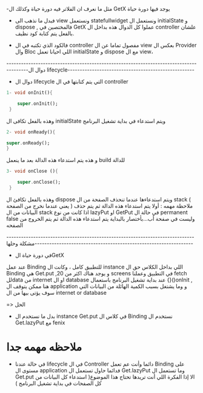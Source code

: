 -مثل ما نعرف ان الفلاتر فيه دورة حياة وكذلك ال GetX يوجد فيها دورة حياة

- فبدل ما نذهب الى view ونستعمل statefullwidget ونستعمل ال initialState و dispose , فالمختصين في GetX عملوا كل الدوال هذه بداخل ال controller علشان بالفعل يتم كتابة كود نظيف.

-  فالكود الذي تكتبه في ال controller مفصول تماما عن ال view بعكس ال Provider وال Bloc اللي احيانا تعمل initialState و dispose مع ال view،
 
---------------------------------------------------------------------------------------دوال ال lifecycle----------------------------------------------------

+ دوال ال lifecycle التي يتم كتابتها في ال controller 
 
```dart
1- void onInit(){

    super.onInit();
 } 
 ```
وهذه بالفعل تكافى ال initialState ويتم استدعاء في بداية تشغيل البرنامج

```dart
2- void onReady(){ 

super.onReady();
}
```
و هذه يتم استدعاء هذه الدالة بعد ما ينعمل build للدالة


```dart
3- void onClose (){

    super.onClose();
 } 
 ```
وهذه بالفعل تكافئ ال dispose ويتم استدعاءها عندما تنحذف الصفحة من ال stack ( يعني عندما نخرج من الصفحة )
ملاحظة مهمه : 
أولا يتم استدعاء هذه الدالة ثم يتم حذف البيانات من ال stack اذا كانت من نوع lazyPut او GetPut في حالة ال permanent false وليست في صفحة أب...بأختصار بالبداية يتم استدعاء هذه الدالة ثم يتم الخروج من الصفحه 

-----------------------------------------------------------------------------مشكلة وحلها-----------------------------------------------------------------

+ في دورة حياة الGetX

عند عمل Binding للتطبيق كامل ، وكانت ال instance اللي بداخل الكلاس حق ال Binding هي Get.put ,و يوجد هناك اكثر من 20 screens في التطبيق وعملنا fetch للdata من internet او ال database عند بداية تشغيل البرنامج 
باستعمال {}()onInit , هنا ممكن يتوقف ال application و وما يشتغل بسبب الكمية الهائلة من البيانات التي سوف يؤتى بيها من ال internet or database  

=> الحل

- بدل ما نستخدم ال instance Get.put في كلاس ال Binding نستخدم ال Get.lazyPut مع fenix



# ملاحظه مهمه جدا 

- في حالة عندنا lifecycle في ال Controller دائما وأنت عم تعمل Binding على مستوى ال application فدائما حاول تستعمل ال Get.lazyPut وما تستعمل ال Get.put الا إذا الفكرة اللي أنت تريدها تحتاج هذا الموضوع( استدعاء كل البيانات من كل الصفحات في بداية تشغيل البرنامج )

